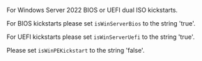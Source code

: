 For Windows Server 2022 BIOS or UEFI dual ISO kickstarts.

For BIOS kickstarts please set `isWinServerBios` to the string 'true'.

For UEFI kickstarts please set `isWinServerUefi` to the string 'true'.

Please set `isWinPEKickstart` to the string 'false'.